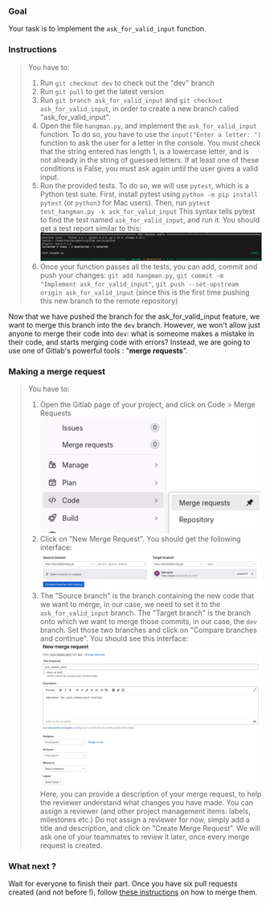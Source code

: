 ### Goal
Your task is to implement the `ask_for_valid_input` function. 

### Instructions
> You have to:
> 1. Run `git checkout dev` to check out the "dev" branch
> 2. Run `git pull` to get the latest version
> 3. Run `git branch ask_for_valid_input` and `git checkout ask_for_valid_input`, in order to create a new branch called "ask_for_valid_input".
> 4. Open the file `hangman.py`, and implement the `ask_for_valid_input` function. To do so, you have to use the `input("Enter a letter: ")` function to ask the user for a letter in the console. You must check that the string entered has length 1, is a lowercase letter, and is not already in the string of guessed letters. If at least one of these conditions is False, you must ask again until the user gives a valid input.
> 5. Run the provided tests. To do so, we will use `pytest`, which is a Python test suite. 
First, install pytest using `python -m pip install pytest` (or `python3` for Mac users). 
Then, run `pytest test_hangman.py -k ask_for_valid_input`
This syntax tells pytest to find the test named `ask_for_valid_input`, and run it. You should get a test report similar to this:
> ![alt text](image-1.png)
> 6. Once your function passes all the tests, you can add, commit and push your changes: `git add hangman.py`, `git commit -m "Implement ask_for_valid_input"`, `git push --set-upstream origin ask_for_valid_input` (since this is the first time pushing this new branch to the remote repository)

Now that we have pushed the branch for the ask_for_valid_input feature, we want to merge this branch into the `dev` branch. However, we won't allow just anyone to merge their code into `dev`: what is someome makes a mistake in their code, and starts merging code with errors? Instead, we are going to use one of Gitlab's powerful tools : "**merge requests**".

### Making a merge request
> You have to:
> 1. Open the Gitlab page of your project, and click on Code > Merge Requests
![alt text](../images/image-12.png)
> 2. Click on "New Merge Request". You should get the following interface:
![alt text](image.png)
> 3. The "Source branch" is the branch containing the new code that we want to merge, in our case, we need to set it to the `ask_for_valid_input` branch.
The "Target branch" is the branch onto which we want to merge those commits, in our case, the `dev` branch.
Set those two branches and click on "Compare branches and continue". You should see this interface:
![Creating a pull request](image-2.png)
> Here, you can provide a description of your merge request, to help the reviewer understand what changes you have made. You can assign a reviewer (and other project management items: labels, milestones etc.)
> Do not assign a reviewer for now, simply add a title and description, and click on "Create Merge Request". We will ask one of your teammates to review it later, once every merge request is created.

### What next ?
Wait for everyone to finish their part. Once you have six pull requests created (and not before !), follow [these instructions]() on how to merge them.